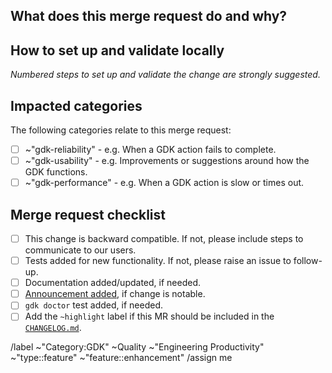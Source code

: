 ## What does this merge request do and why?

<!-- Briefly describe what this merge request does and why. -->

## How to set up and validate locally

_Numbered steps to set up and validate the change are strongly suggested._

<!--
Example below:

1. Ensure GitLab Pages is enabled by adding the below configuration in `gdk.yml`:
  ```yml
  ---
  gitlab_pages:
    enabled: true
  ```
1. Check out to this merge request's branch.
1. Run `gdk reconfigure` to check if regenerating all configuration is successful.
-->

## Impacted categories

The following categories relate to this merge request:

- [ ] ~"gdk-reliability" - e.g. When a GDK action fails to complete.
- [ ] ~"gdk-usability" - e.g. Improvements or suggestions around how the GDK functions.
- [ ] ~"gdk-performance" - e.g. When a GDK action is slow or times out.

<!-- Please add the selected labels to this merge request, thanks ♥️ -->

## Merge request checklist

- [ ] This change is backward compatible. If not, please include steps to communicate to our users.
- [ ] Tests added for new functionality. If not, please raise an issue to follow-up.
- [ ] Documentation added/updated, if needed.
- [ ] [Announcement added](doc/howto/announcements.md), if change is notable.
- [ ] `gdk doctor` test added, if needed.
- [ ] Add the `~highlight` label if this MR should be included in the [`CHANGELOG.md`](https://gitlab.com/gitlab-org/gitlab-development-kit/-/blob/main/CHANGELOG.md).

/label ~"Category:GDK" ~Quality ~"Engineering Productivity" ~"type::feature" ~"feature::enhancement" 
/assign me

<!-- template sourced from https://gitlab.com/gitlab-org/gitlab-development-kit/-/blob/main/.gitlab/merge_request_templates/Default.md -->
